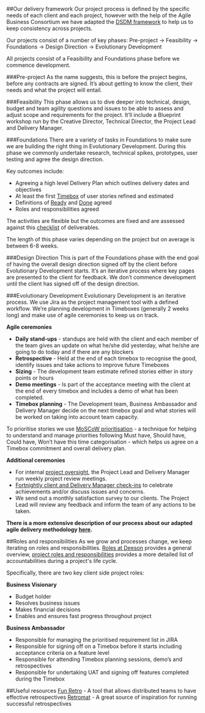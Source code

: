 ##Our delivery framework
Our project process is defined by the specific needs of each client and each project, however with the help of the Agile Business Consortium we have adapted the [DSDM framework](https://www.agilebusiness.org/what-is-dsdm) to help us to keep consistency across projects.

Our projects consist of a number of key phases:
Pre-project → Feasibility → Foundations → Design Direction → Evolutionary Development

All projects consist of a Feasibility and Foundations phase before we commence development.

###Pre-project
As the name suggests, this is before the project begins, before any contracts are signed. It’s about getting to know the client, their needs and what the project will entail. 

###Feasibility
This phase allows us to dive deeper into technical, design, budget and team agility questions and issues to be able to assess and adjust scope and requirements for the project. It’ll include a Blueprint workshop run by the Creative Director, Technical Director, the Project Lead and Delivery Manager.

###Foundations
There are a variety of tasks in Foundations to make sure we are building the right thing in Evolutionary Development. During this phase we commonly undertake research, technical spikes, prototypes, user testing and agree the design direction. 

Key outcomes include:
- Agreeing a high level Delivery Plan which outlines delivery dates and objectives 
- At least the first [Timebox](https://www.agilebusiness.org/content/timeboxing-0) of user stories refined and estimated 
- Definitions of [Ready](https://docs.google.com/document/d/1q2tjhJud2hZkUcBa6JYTbraI7HMCmR8D8K0QagF4ZGw/edit#heading=h.gjdgxs) and [Done](https://docs.google.com/document/d/1lSZv_LRJJrkT_uK7gYxLB2sits7gsD1i-unqDiDBfVM/edit#heading=h.gjdgxs) agreed
- Roles and responsibilities agreed 

The activities are flexible but the outcomes are fixed and are assessed against this [checklist](https://docs.google.com/document/d/1GLer6Uml5cwS4Z9EpJtC1oLqAA7dJB8-g5Ni3CuY-Gc/edit) of deliverables.

The length of this phase varies depending on the project but on average is between 6-8 weeks. 

###Design Direction
This is part of the Foundations phase with the end goal of having the overall design direction signed off by the client before Evolutionary Development starts. It’s an iterative process where key pages are presented to the client for feedback. We don’t commence development until the client has signed off of the design direction.

###Evolutionary Development
Evolutionary Development is an iterative process. We use Jira as the project management tool with a defined workflow. We’re planning development in Timeboxes (generally 2 weeks long) and make use of agile ceremonies to keep us on track.

**Agile ceremonies**
- **Daily stand-ups** - standups are held with the client and each member of the team gives an update on what he/she did yesterday, what he/she are going to do today and if there are any blockers
- **Retrospective** - Held at the end of each timebox to recognise the good, identify issues and take actions to improve future Timeboxes
- **Sizing** - The development team estimate refined stories either in story points or hours 
- **Demo meetings** - Is part of the acceptance meeting with the client at the end of every timebox and includes a demo of what has been completed.
- **Timebox planning** - The Development team, Business Ambassador and Delivery Manager decide on the next timebox goal and what stories will be worked on taking into account team capacity.

To prioritise stories we use [MoSCoW prioritisation](https://www.agilebusiness.org/content/moscow-prioritisation) - a technique for helping to understand and manage priorities following Must have, Should have, Could have, Won’t have this time categorisation - which helps us agree on a Timebox commitment and overall delivery plan.

**Additional ceremonies**
- For internal [project oversight](https://docs.google.com/document/d/131K6oPB94dtb9WA-SYAfjVAdRqrK4b4DdMGctHqUivI/edit), the Project Lead and Delivery Manager run weekly project review meetings.
- [Fortnightly client and Delivery Manager check-ins](https://docs.google.com/spreadsheets/d/11VQQvq7WoLPnD-JJ1wmFRH6xVQRINU74LbW8QtFA31k/edit#gid=0) to celebrate achievements and/or discuss issues and concerns.
- We send out a monthly satisfaction survey to our clients. The Project Lead will review any feedback and inform the team of any actions to be taken.
 
**There is a more extensive description of our process about our adapted agile delivery methodology [here](https://docs.google.com/document/d/17aO5PCU5aKBxPIXeRnuvK76trgVbn10qjIuuZzB9zhA/edit).**

##Roles and responsibilities
As we grow and processes change, we keep iterating on roles and responsibilities. [Roles at Deeson](https://handbook.deeson.co.uk/handbook/roles-at-deeson/) provides a general overview, [project roles and responsibilities](https://docs.google.com/spreadsheets/d/1xBxZNZarYJdkY7UCDrbMMMTaF3io5mVMqNA85fJnoDw/edit#gid=1040411215) provides a more detailed list of accountabilities during a project's life cycle.

Specifically, there are two key client side project roles:

**Business Visionary**
- Budget holder
- Resolves business issues
- Makes financial decisions
- Enables and ensures fast progress throughout project

**Business Ambassador**
- Responsible for managing the prioritised requirement list in JIRA
- Responsible for signing off on a Timebox before it starts including acceptance criteria on a feature level
- Responsible for attending Timebox planning sessions, demo’s and retrospectives
- Responsible for undertaking UAT and signing off features completed during the Timebox

##Useful resources
[Fun Retro](http://funretro.github.io/distributed/) - A tool that allows distributed teams to have effective retrospectives
[Retromat](https://plans-for-retrospectives.com/en/?id=90-128-91-21-34) - A great source of inspiration for running successful retrospectives
